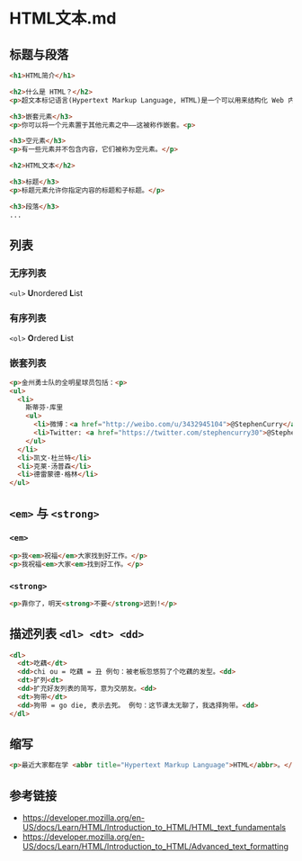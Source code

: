 # HTML文本.md

## 标题与段落
```html
<h1>HTML简介</h1>

<h2>什么是 HTML？</h2>
<p>超文本标记语言(Hypertext Markup Language, HTML)是一个可以用来结构化 Web 内容并给予其含义和目标的编码语言。<p>

<h3>嵌套元素</h3>
<p>你可以将一个元素置于其他元素之中——这被称作嵌套。<p>

<h3>空元素</h3>
<p>有一些元素并不包含内容，它们被称为空元素。</p>

<h2>HTML文本</h2>

<h3>标题</h3>
<p>标题元素允许你指定内容的标题和子标题。</p>

<h3>段落</h3>
...
```

## 列表
### 无序列表
`<ul>` **U**nordered **L**ist 

### 有序列表
`<ol>` **O**rdered **L**ist

### 嵌套列表
```html
<p>金州勇士队的全明星球员包括：<p>
<ul>
  <li>
    斯蒂芬·库里
    <ul>
      <li>微博：<a href="http://weibo.com/u/3432945104">@StephenCurry</a></li>
      <li>Twitter: <a href="https://twitter.com/stephencurry30">@StephenCurry30</a></li>
    </ul>
  </li>
  <li>凯文·杜兰特</li>
  <li>克莱·汤普森</li>
  <li>德雷蒙德·格林</li>
</ul>
```

## `<em>` 与 `<strong>`
### `<em>`
```html
<p>我<em>祝福</em>大家找到好工作。</p>
<p>我祝福<em>大家<em>找到好工作。</p>
```

### `<strong>`
```html
<p>靠你了，明天<strong>不要</strong>迟到!</p>
```

## 描述列表 `<dl> <dt> <dd>`
```html
<dl>
  <dt>吃藕</dt>
  <dd>chi ou = 吃藕 = 丑 例句：被老板忽悠剪了个吃藕的发型。<dd>
  <dt>扩列<dt>
  <dd>扩充好友列表的简写，意为交朋友。<dd>
  <dt>狗带</dt>
  <dd>狗带 = go die, 表示去死。 例句：这节课太无聊了，我选择狗带。<dd>
</dl>
```

## 缩写
```html
<p>最近大家都在学 <abbr title="Hypertext Markup Language">HTML</abbr>。</p>
```

## 参考链接
* https://developer.mozilla.org/en-US/docs/Learn/HTML/Introduction_to_HTML/HTML_text_fundamentals
* https://developer.mozilla.org/en-US/docs/Learn/HTML/Introduction_to_HTML/Advanced_text_formatting
